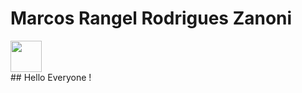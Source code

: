 # Marcos Rangel Rodrigues Zanoni

<div>
<a href="https://www.linkedin.com/in/marcos-rangel-r-zanoni-0734891b9"><img src="https://cdn.jsdelivr.net/gh/devicons/devicon/icons/linkedin/linkedin-original.svg" width="50" height= "50" /></a>
</div>
## Hello Everyone !

<!--
**Marcos-Rangel-Zanoni/Marcos-Rangel-Zanoni** is a ✨ _special_ ✨ repository because its `README.md` (this file) appears on your GitHub profile.

Here are some ideas to get you started:

- 🔭 I’m currently working on ...
- 🌱 I’m currently learning ...
- 👯 I’m looking to collaborate on ...
- 🤔 I’m looking for help with ...
- 💬 Ask me about ...
- 📫 How to reach me: ...
- 😄 Pronouns: ...
- ⚡ Fun fact: ...
-->
